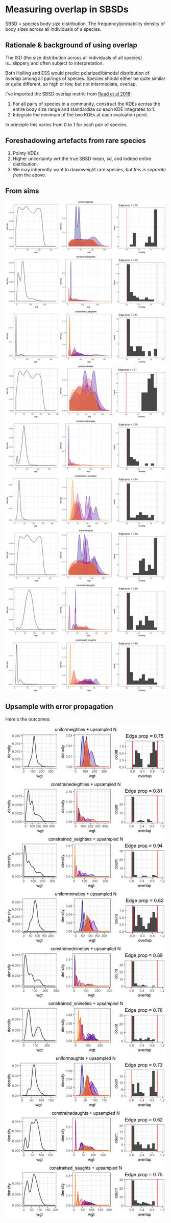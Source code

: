 Measuring overlap in SBSDs
================

SBSD = species body size distribution. The frequency/probability density of body sizes across all individuals of a species.

Rationale & background of using overlap
---------------------------------------

The ISD (the size distribution across all individuals of all species) is...slippery and often subject to interpretation.

Both Holling and ESS would predict polarized/bimodal distribution of overlap among all pairings of species. Species should either be quite similar or quite different, so high or low, but not intermediate, overlap.

I've imported the SBSD overlap metric from [Read et al 2018](https://onlinelibrary.wiley.com/doi/full/10.1111/ecog.03641):

1.  For all pairs of species in a community, construct the KDEs across the entire body size range and standardize so each KDE integrates to 1.
2.  Integrate the minimum of the two KDEs at each evaluation point.

In principle this varies from 0 to 1 for each pair of species.

Foreshadowing artefacts from rare species
-----------------------------------------

1.  Pointy KDEs
2.  Higher uncertainty wrt the true SBSD mean, sd, and indeed entire distribution.
3.  We may inherently want to downweight rare species, but *this is separate from* the above.

From sims
---------

![](sims_overlap_files/figure-markdown_github/show%20plots-1.png)![](sims_overlap_files/figure-markdown_github/show%20plots-2.png)![](sims_overlap_files/figure-markdown_github/show%20plots-3.png)![](sims_overlap_files/figure-markdown_github/show%20plots-4.png)![](sims_overlap_files/figure-markdown_github/show%20plots-5.png)![](sims_overlap_files/figure-markdown_github/show%20plots-6.png)![](sims_overlap_files/figure-markdown_github/show%20plots-7.png)![](sims_overlap_files/figure-markdown_github/show%20plots-8.png)![](sims_overlap_files/figure-markdown_github/show%20plots-9.png)

Upsample with error propagation
-------------------------------

Here's the outcomes:

![](sims_overlap_files/figure-markdown_github/show%20error%20prop%20outcomes-1.png)![](sims_overlap_files/figure-markdown_github/show%20error%20prop%20outcomes-2.png)![](sims_overlap_files/figure-markdown_github/show%20error%20prop%20outcomes-3.png)![](sims_overlap_files/figure-markdown_github/show%20error%20prop%20outcomes-4.png)![](sims_overlap_files/figure-markdown_github/show%20error%20prop%20outcomes-5.png)![](sims_overlap_files/figure-markdown_github/show%20error%20prop%20outcomes-6.png)![](sims_overlap_files/figure-markdown_github/show%20error%20prop%20outcomes-7.png)![](sims_overlap_files/figure-markdown_github/show%20error%20prop%20outcomes-8.png)![](sims_overlap_files/figure-markdown_github/show%20error%20prop%20outcomes-9.png)

<!-- ## Many samples -->
<!-- Now let's take the same pipeline as above, run it many times, and report the edge proportion. -->
<!-- For now we'll retain all the intermediate samples. This will be unwieldly eventually, but for now I suspect I'll want to look closely at some of them. -->
<!-- ```{r many samples} -->
<!-- replicate_samples <- function(means_vect, abunds_vect, times = 100) { -->
<!--   return(replicate(sample_community(means = means_vect, abunds = abunds_vect), n = times, simplify = F)) -->
<!-- } -->
<!-- resample_community <- function(community_df) { -->
<!--   summary_df <- community_df %>% -->
<!--     group_by(species) %>% -->
<!--     summarize(meanwgt = mean(wgt), -->
<!--               abund = dplyr::n()) %>% -->
<!--     ungroup() -->
<!--   newabund <- ceiling(summary_df$abund * 50 / min(summary_df$abund)) -->
<!--   new_community <- sample_community(means = summary_df$meanwgt, abunds = newabund) -->
<!--   return(new_community) -->
<!-- } -->
<!-- set.seed(5) -->
<!-- even_sims <- lapply(scenarios, FUN = replicate_samples, abunds_vect = abunds) -->
<!-- ls_sims <- lapply(scenarios, FUN = replicate_samples, abunds_vect = ls_abunds) -->
<!-- ls_upsampled_sims <- lapply(ls_sims, FUN = function(sims_list) return(lapply(sims_list, FUN = resample_community))) -->
<!-- extract_edge_prop <- function(sims_list) { -->
<!--   return(data.frame(sim = 1:length(sims_list), edge_prop = vapply(sims_list, FUN = function(community_df) return(edge_proportion(community_overlap(community_df))), FUN.VALUE = 1))) -->
<!-- } -->
<!-- even_overlaps <- lapply(even_sims, FUN = extract_edge_prop) -->
<!-- ls_overlaps <- lapply(ls_sims, FUN = extract_edge_prop) -->
<!-- ls_up_overlaps <- lapply(ls_upsampled_sims, FUN = extract_edge_prop) -->
<!-- even_overlaps <- bind_rows(even_overlaps, .id = "source") -->
<!-- ls_overlaps <- bind_rows(ls_overlaps, .id = "source") -->
<!-- ls_up_overlaps <- bind_rows(ls_up_overlaps, .id = "source") -->
<!-- all_overlaps <- bind_rows(list(even = even_overlaps, ls = ls_overlaps, ls_up = ls_up_overlaps), .id = "sampling") -->
<!-- head(all_overlaps) -->
<!-- extract_edge_prop_w <- function(sims_list, wcol = "prod_n") { -->
<!--   return(data.frame(sim = 1:length(sims_list), edge_prop = vapply(sims_list, FUN = function(community_df) return(edge_proportion(community_overlap(community_df), weight_col = wcol)), FUN.VALUE = 1))) -->
<!-- } -->
<!-- even_overlaps_w <- lapply(even_sims, FUN = extract_edge_prop_w) -->
<!-- ls_overlaps_w <- lapply(ls_sims, FUN = extract_edge_prop_w) -->
<!-- ls_up_overlaps_w <- lapply(ls_upsampled_sims, FUN = extract_edge_prop_w) -->
<!-- even_overlaps_w <- bind_rows(even_overlaps_w, .id = "source") -->
<!-- ls_overlaps_w <- bind_rows(ls_overlaps_w, .id = "source") -->
<!-- ls_up_overlaps_w <- bind_rows(ls_up_overlaps_w, .id = "source") -->
<!-- all_overlaps_w <- bind_rows(list(even = even_overlaps_w, ls = ls_overlaps_w, ls_up = ls_up_overlaps_w), .id = "sampling") -->
<!-- head(all_overlaps_w) -->
<!-- ``` -->
<!-- ```{r show all overlaps} -->
<!-- overlaps_plot <- ggplot(data = all_overlaps, aes(x = edge_prop, fill = source)) + -->
<!--   geom_histogram(binwidth = .1, boundary = 0) + -->
<!--   xlim(-.2, 1.2) + -->
<!--   theme_bw() + -->
<!--   facet_grid(rows = vars(sampling), cols = vars(source), scales = "free_y", switch = "y") +  -->
<!--   scale_fill_viridis_d(option = "plasma", end = .8) -->
<!-- overlaps_plot -->
<!-- overlaps_w_plot <- ggplot(data = all_overlaps_w, aes(x = edge_prop, fill = source)) + -->
<!--   geom_histogram(binwidth = .1, boundary = 0) + -->
<!--   xlim(-.2, 1.2) + -->
<!--   theme_bw() + -->
<!--   facet_grid(rows = vars(sampling), cols = vars(source), scales = "free_y", switch = "y") +  -->
<!--   scale_fill_viridis_d(option = "plasma", end = .8) -->
<!-- overlaps_w_plot -->
<!-- ``` -->
<!-- #### Overlaps density plots -->
<!-- This might give a better picture than the edge prop, in that it isn't as sensitive to where you put the cutoffs. But, potentially also computationally intensive and tough to make sense of.  -->
<!-- ```{r overlap density plots} -->
<!-- extract_overlap <- function(sims_list) { -->
<!--   overlaps <- lapply(sims_list, FUN = community_overlap) -->
<!--   names(overlaps) <- 1:length(sims_list) -->
<!--   overlaps <- bind_rows(overlaps, .id = "sim") -->
<!-- } -->
<!-- even_overlaps_r <- lapply(even_sims, FUN = extract_overlap) -->
<!-- ls_overlaps_r <- lapply(ls_sims, FUN = extract_overlap) -->
<!-- ls_up_overlaps_r <- lapply(ls_upsampled_sims, FUN = extract_overlap) -->
<!-- even_overlaps_r <- bind_rows(even_overlaps_r, .id = "source") -->
<!-- ls_overlaps_r <- bind_rows(ls_overlaps_r, .id = "source") -->
<!-- ls_up_overlaps_r <- bind_rows(ls_up_overlaps_r, .id = "source") -->
<!-- all_overlaps_r <- bind_rows(list(even = even_overlaps_r, ls = ls_overlaps_r, ls_up = ls_up_overlaps_r), .id = "sampling") -->
<!-- all_overlaps_r <- all_overlaps_r %>% -->
<!--   mutate(sim_source_even = paste0(source, sampling, sim), -->
<!--          prod_n = floor(prod_n/46)) -->
<!-- raw_density_plot <- ggplot(data = all_overlaps_r, aes(x = overlap, y = stat(scaled), color = source, group = sim_source_even)) + -->
<!--   geom_density(alpha = 0, size = .03, n = 16) + -->
<!--   xlim(-.2, 1.2) + -->
<!--   theme_bw() + -->
<!--   facet_wrap(vars(sampling, source), scales = "free_y", strip.position = "top") +  -->
<!--   scale_fill_viridis_d(option = "plasma", end = .8) + -->
<!--   geom_vline(xintercept = c(.2, .7), color = "black") -->
<!-- raw_density_plot -->
<!-- all_overlaps_scaled <- data.frame( -->
<!--   sampling = rep(all_overlaps_r$sampling, times = all_overlaps_r$total_n), -->
<!--   source = rep(all_overlaps_r$source, times = all_overlaps_r$total_n), -->
<!--   sim_source_sampling = rep(all_overlaps_r$sim_source_even, times = all_overlaps_r$total_n), -->
<!--   overlap = rep(all_overlaps_r$overlap, times = all_overlaps_r$total_n) -->
<!-- ) -->
<!-- scaled_density_plot <-  ggplot(data = all_overlaps_scaled, aes(x = overlap, y = stat(scaled), color = source, group = sim_source_sampling)) + -->
<!--   geom_density(alpha = 0, size = .03, n = 16) + -->
<!--   xlim(-.2, 1.2) + -->
<!--   theme_bw() + -->
<!--   facet_wrap(vars(sampling, source), scales = "free_y", strip.position = "top") +  -->
<!--   scale_fill_viridis_d(option = "plasma", end = .8) + -->
<!--   geom_vline(xintercept = c(.2, .7), color = "black") -->
<!-- scaled_density_plot -->
<!-- ``` -->

